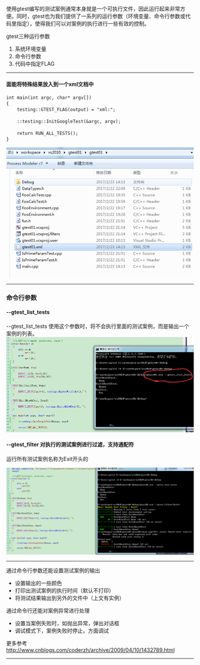 使用gtest编写的测试案例通常本身就是一个可执行文件，因此运行起来非常方便。同时，gtest也为我们提供了一系列的运行参数（环境变量、命令行参数或代码里指定），使得我们可以对案例的执行进行一些有效的控制。

gtest三种运行参数

1. 系统环境变量
2. 命令行参数
3. 代码中指定FLAG

---

#### 面能将特殊结果放入到一个xml文档中
```
int main(int argc, char* argv[])
{
	testing::GTEST_FLAG(output) = "xml:";

	::testing::InitGoogleTest(&argc, argv);  
	
	return RUN_ALL_TESTS();
}
```

![](./images/01.png)

---

### 命令行参数

#### --gtest\_list\_tests	
--gtest\_list\_tests 使用这个参数时，将不会执行里面的测试案例，而是输出一个案例的列表。
![](./images/02.png)


#### --gtest\_filter 对执行的测试案例进行过滤，支持通配符


运行所有测试案例名称为Exit开头的

![](./images/03.png)


---

通过命令行参数还能设置测试案例的输出
* 设置输出的一些颜色
* 打印出测试案例的执行时间（默认不打印）
* 将测试结果输出到另外的文件中（上文有实例）

通过命令行还能对案例异常进行处理
* 设置当案例失败时，如抛出异常，弹出对话框
* 调试模式下，案例失败时停止，方面调试

更多参考
http://www.cnblogs.com/coderzh/archive/2009/04/10/1432789.html

---

